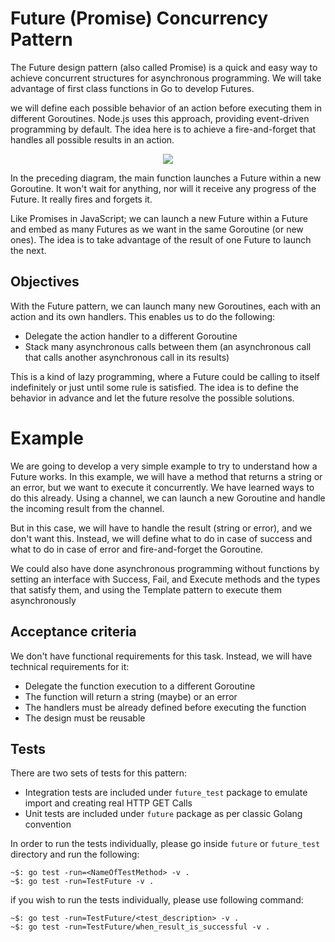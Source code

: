 # Future (Promise) Concurrency Pattern
The Future design pattern (also called Promise) is a quick and easy way to achieve concurrent 
structures for asynchronous programming. We will take advantage of first class functions in Go 
to develop Futures.

we will define each possible behavior of an action before executing them in different Goroutines. 
Node.js uses this approach, providing event-driven programming by default. The idea here is to 
achieve a fire-and-forget that handles all possible results in an action.

<p align="center">
  <img src="https://user-images.githubusercontent.com/5575209/64031089-a4d03f00-cb3f-11e9-9bd1-2c3941d73a96.png">
</p>

In the preceding diagram, the main function launches a Future within a new Goroutine. It won't 
wait for anything, nor will it receive any progress of the Future. It really fires and forgets it.

Like Promises in JavaScript; we can launch a new Future within a Future and embed as many 
Futures as we want in the same Goroutine (or new ones). The idea is to take advantage of the result 
of one Future to launch the next.


## Objectives
With the Future pattern, we can launch many new Goroutines, each with an action and its own handlers. 
This enables us to do the following:

* Delegate the action handler to a different Goroutine
* Stack many asynchronous calls between them (an asynchronous call that calls another asynchronous 
call in its results)

This is a kind of lazy programming, where a Future could be calling to itself indefinitely or just until 
some rule is satisfied. The idea is to define the behavior in advance and let the future resolve the 
possible solutions.


# Example
We are going to develop a very simple example to try to understand how a Future works. In this example, 
we will have a method that returns a string or an error, but we want to execute it concurrently. 
We have learned ways to do this already. Using a channel, we can launch a new Goroutine and handle the 
incoming result from the channel.

But in this case, we will have to handle the result (string or error), and we don't want this. Instead, 
we will define what to do in case of success and what to do in case of error and fire-and-forget the Goroutine.

We could also have done asynchronous programming without functions by setting an interface with Success, Fail, 
and Execute methods and the types that satisfy them, and using the Template pattern to execute them asynchronously


## Acceptance criteria
We don't have functional requirements for this task. Instead, we will have technical requirements for it:

* Delegate the function execution to a different Goroutine
* The function will return a string (maybe) or an error
* The handlers must be already defined before executing the function
* The design must be reusable


## Tests
There are two sets of tests for this pattern:
* Integration tests are included under `future_test` package to emulate import and creating real HTTP GET Calls
* Unit tests are included under `future` package as per classic Golang convention

In order to run the tests individually, please go inside `future` or `future_test` directory and run the following:

    ~$: go test -run=<NameOfTestMethod> -v .
    ~$: go test -run=TestFuture -v .

if you wish to run the tests individually, please use following command:
    
    ~$: go test -run=TestFuture/<test_description> -v .
    ~$: go test -run=TestFuture/when_result_is_successful -v .
